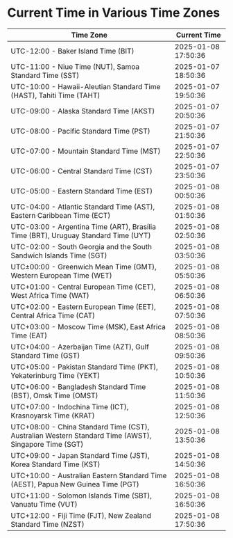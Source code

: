 # Current Time in Various Time Zones

| Time Zone | Current Time |
|-----------|--------------|
| UTC-12:00 - Baker Island Time (BIT) | 2025-01-08 17:50:36 |
| UTC-11:00 - Niue Time (NUT), Samoa Standard Time (SST) | 2025-01-07 18:50:36 |
| UTC-10:00 - Hawaii-Aleutian Standard Time (HAST), Tahiti Time (TAHT) | 2025-01-07 19:50:36 |
| UTC-09:00 - Alaska Standard Time (AKST) | 2025-01-07 20:50:36 |
| UTC-08:00 - Pacific Standard Time (PST) | 2025-01-07 21:50:36 |
| UTC-07:00 - Mountain Standard Time (MST) | 2025-01-07 22:50:36 |
| UTC-06:00 - Central Standard Time (CST) | 2025-01-07 23:50:36 |
| UTC-05:00 - Eastern Standard Time (EST) | 2025-01-08 00:50:36 |
| UTC-04:00 - Atlantic Standard Time (AST), Eastern Caribbean Time (ECT) | 2025-01-08 01:50:36 |
| UTC-03:00 - Argentina Time (ART), Brasília Time (BRT), Uruguay Standard Time (UYT) | 2025-01-08 02:50:36 |
| UTC-02:00 - South Georgia and the South Sandwich Islands Time (SGT) | 2025-01-08 03:50:36 |
| UTC±00:00 - Greenwich Mean Time (GMT), Western European Time (WET) | 2025-01-08 05:50:36 |
| UTC+01:00 - Central European Time (CET), West Africa Time (WAT) | 2025-01-08 06:50:36 |
| UTC+02:00 - Eastern European Time (EET), Central Africa Time (CAT) | 2025-01-08 07:50:36 |
| UTC+03:00 - Moscow Time (MSK), East Africa Time (EAT) | 2025-01-08 08:50:36 |
| UTC+04:00 - Azerbaijan Time (AZT), Gulf Standard Time (GST) | 2025-01-08 09:50:36 |
| UTC+05:00 - Pakistan Standard Time (PKT), Yekaterinburg Time (YEKT) | 2025-01-08 10:50:36 |
| UTC+06:00 - Bangladesh Standard Time (BST), Omsk Time (OMST) | 2025-01-08 11:50:36 |
| UTC+07:00 - Indochina Time (ICT), Krasnoyarsk Time (KRAT) | 2025-01-08 12:50:36 |
| UTC+08:00 - China Standard Time (CST), Australian Western Standard Time (AWST), Singapore Time (SGT) | 2025-01-08 13:50:36 |
| UTC+09:00 - Japan Standard Time (JST), Korea Standard Time (KST) | 2025-01-08 14:50:36 |
| UTC+10:00 - Australian Eastern Standard Time (AEST), Papua New Guinea Time (PGT) | 2025-01-08 16:50:36 |
| UTC+11:00 - Solomon Islands Time (SBT), Vanuatu Time (VUT) | 2025-01-08 16:50:36 |
| UTC+12:00 - Fiji Time (FJT), New Zealand Standard Time (NZST) | 2025-01-08 17:50:36 |
